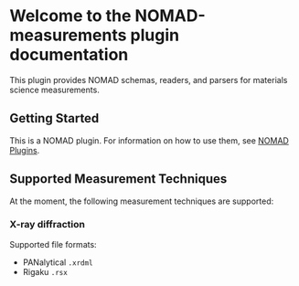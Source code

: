 # Welcome to the **NOMAD-measurements** plugin documentation

This plugin provides NOMAD schemas, readers, and parsers for materials science measurements.

## Getting Started

This is a NOMAD plugin. For information on how to use them, see [NOMAD Plugins](https://nomad-lab.eu/prod/v1.0/docs/plugins.html).

## Supported Measurement Techniques

At the moment, the following measurement techniques are supported:

### X-ray diffraction

Supported file formats:

- PANalytical `.xrdml`
- Rigaku `.rsx`
